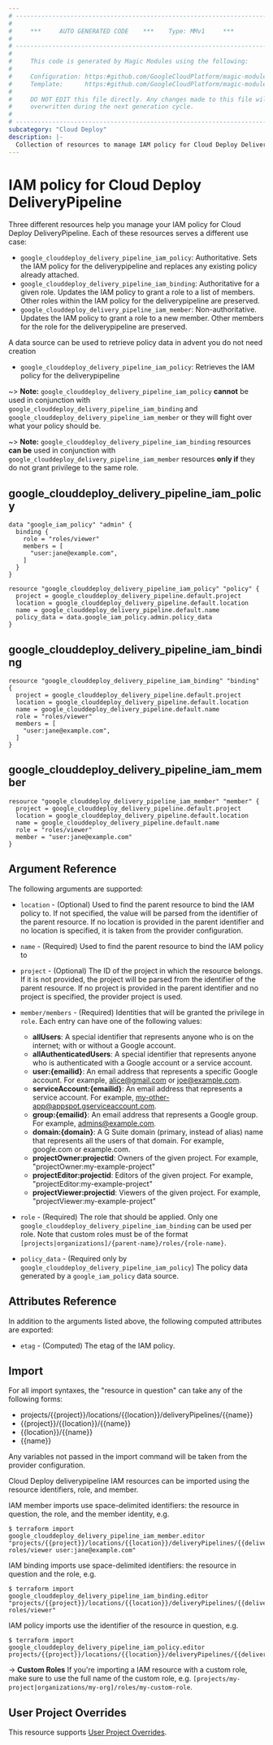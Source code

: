 ```yaml
---
# ----------------------------------------------------------------------------
#
#     ***     AUTO GENERATED CODE    ***    Type: MMv1     ***
#
# ----------------------------------------------------------------------------
#
#     This code is generated by Magic Modules using the following:
#
#     Configuration: https:#github.com/GoogleCloudPlatform/magic-modules/tree/main/mmv1/products/clouddeploy/DeliveryPipeline.yaml
#     Template:      https:#github.com/GoogleCloudPlatform/magic-modules/tree/main/mmv1/templates/terraform/resource_iam.html.markdown.tmpl
#
#     DO NOT EDIT this file directly. Any changes made to this file will be
#     overwritten during the next generation cycle.
#
# ----------------------------------------------------------------------------
subcategory: "Cloud Deploy"
description: |-
  Collection of resources to manage IAM policy for Cloud Deploy DeliveryPipeline
---
```


# IAM policy for Cloud Deploy DeliveryPipeline
Three different resources help you manage your IAM policy for Cloud Deploy DeliveryPipeline. Each of these resources serves a different use case:

* `google_clouddeploy_delivery_pipeline_iam_policy`: Authoritative. Sets the IAM policy for the deliverypipeline and replaces any existing policy already attached.
* `google_clouddeploy_delivery_pipeline_iam_binding`: Authoritative for a given role. Updates the IAM policy to grant a role to a list of members. Other roles within the IAM policy for the deliverypipeline are preserved.
* `google_clouddeploy_delivery_pipeline_iam_member`: Non-authoritative. Updates the IAM policy to grant a role to a new member. Other members for the role for the deliverypipeline are preserved.

A data source can be used to retrieve policy data in advent you do not need creation

* `google_clouddeploy_delivery_pipeline_iam_policy`: Retrieves the IAM policy for the deliverypipeline

~> **Note:** `google_clouddeploy_delivery_pipeline_iam_policy` **cannot** be used in conjunction with `google_clouddeploy_delivery_pipeline_iam_binding` and `google_clouddeploy_delivery_pipeline_iam_member` or they will fight over what your policy should be.

~> **Note:** `google_clouddeploy_delivery_pipeline_iam_binding` resources **can be** used in conjunction with `google_clouddeploy_delivery_pipeline_iam_member` resources **only if** they do not grant privilege to the same role.



## google_clouddeploy_delivery_pipeline_iam_policy

```hcl
data "google_iam_policy" "admin" {
  binding {
    role = "roles/viewer"
    members = [
      "user:jane@example.com",
    ]
  }
}

resource "google_clouddeploy_delivery_pipeline_iam_policy" "policy" {
  project = google_clouddeploy_delivery_pipeline.default.project
  location = google_clouddeploy_delivery_pipeline.default.location
  name = google_clouddeploy_delivery_pipeline.default.name
  policy_data = data.google_iam_policy.admin.policy_data
}
```

## google_clouddeploy_delivery_pipeline_iam_binding

```hcl
resource "google_clouddeploy_delivery_pipeline_iam_binding" "binding" {
  project = google_clouddeploy_delivery_pipeline.default.project
  location = google_clouddeploy_delivery_pipeline.default.location
  name = google_clouddeploy_delivery_pipeline.default.name
  role = "roles/viewer"
  members = [
    "user:jane@example.com",
  ]
}
```

## google_clouddeploy_delivery_pipeline_iam_member

```hcl
resource "google_clouddeploy_delivery_pipeline_iam_member" "member" {
  project = google_clouddeploy_delivery_pipeline.default.project
  location = google_clouddeploy_delivery_pipeline.default.location
  name = google_clouddeploy_delivery_pipeline.default.name
  role = "roles/viewer"
  member = "user:jane@example.com"
}
```


## Argument Reference

The following arguments are supported:

* `location` - (Optional)  Used to find the parent resource to bind the IAM policy to. If not specified,
  the value will be parsed from the identifier of the parent resource. If no location is provided in the parent identifier and no
  location is specified, it is taken from the provider configuration.
* `name` - (Required) Used to find the parent resource to bind the IAM policy to

* `project` - (Optional) The ID of the project in which the resource belongs.
    If it is not provided, the project will be parsed from the identifier of the parent resource. If no project is provided in the parent identifier and no project is specified, the provider project is used.

* `member/members` - (Required) Identities that will be granted the privilege in `role`.
  Each entry can have one of the following values:
  * **allUsers**: A special identifier that represents anyone who is on the internet; with or without a Google account.
  * **allAuthenticatedUsers**: A special identifier that represents anyone who is authenticated with a Google account or a service account.
  * **user:{emailid}**: An email address that represents a specific Google account. For example, alice@gmail.com or joe@example.com.
  * **serviceAccount:{emailid}**: An email address that represents a service account. For example, my-other-app@appspot.gserviceaccount.com.
  * **group:{emailid}**: An email address that represents a Google group. For example, admins@example.com.
  * **domain:{domain}**: A G Suite domain (primary, instead of alias) name that represents all the users of that domain. For example, google.com or example.com.
  * **projectOwner:projectid**: Owners of the given project. For example, "projectOwner:my-example-project"
  * **projectEditor:projectid**: Editors of the given project. For example, "projectEditor:my-example-project"
  * **projectViewer:projectid**: Viewers of the given project. For example, "projectViewer:my-example-project"

* `role` - (Required) The role that should be applied. Only one
    `google_clouddeploy_delivery_pipeline_iam_binding` can be used per role. Note that custom roles must be of the format
    `[projects|organizations]/{parent-name}/roles/{role-name}`.

* `policy_data` - (Required only by `google_clouddeploy_delivery_pipeline_iam_policy`) The policy data generated by
  a `google_iam_policy` data source.

## Attributes Reference

In addition to the arguments listed above, the following computed attributes are
exported:

* `etag` - (Computed) The etag of the IAM policy.

## Import

For all import syntaxes, the "resource in question" can take any of the following forms:

* projects/{{project}}/locations/{{location}}/deliveryPipelines/{{name}}
* {{project}}/{{location}}/{{name}}
* {{location}}/{{name}}
* {{name}}

Any variables not passed in the import command will be taken from the provider configuration.

Cloud Deploy deliverypipeline IAM resources can be imported using the resource identifiers, role, and member.

IAM member imports use space-delimited identifiers: the resource in question, the role, and the member identity, e.g.
```
$ terraform import google_clouddeploy_delivery_pipeline_iam_member.editor "projects/{{project}}/locations/{{location}}/deliveryPipelines/{{delivery_pipeline}} roles/viewer user:jane@example.com"
```

IAM binding imports use space-delimited identifiers: the resource in question and the role, e.g.
```
$ terraform import google_clouddeploy_delivery_pipeline_iam_binding.editor "projects/{{project}}/locations/{{location}}/deliveryPipelines/{{delivery_pipeline}} roles/viewer"
```

IAM policy imports use the identifier of the resource in question, e.g.
```
$ terraform import google_clouddeploy_delivery_pipeline_iam_policy.editor projects/{{project}}/locations/{{location}}/deliveryPipelines/{{delivery_pipeline}}
```

-> **Custom Roles** If you're importing a IAM resource with a custom role, make sure to use the
 full name of the custom role, e.g. `[projects/my-project|organizations/my-org]/roles/my-custom-role`.

## User Project Overrides

This resource supports [User Project Overrides](https://registry.terraform.io/providers/hashicorp/google/latest/docs/guides/provider_reference#user_project_override).
